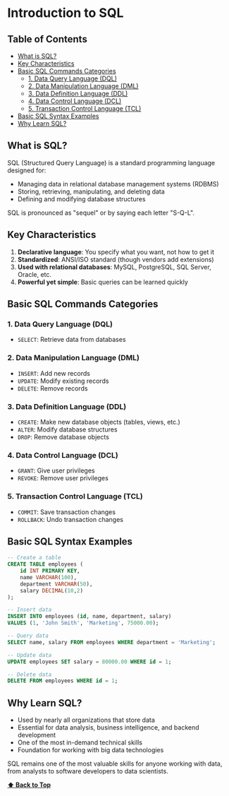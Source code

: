 # Introduction to SQL

## Table of Contents

- [What is SQL?](#what-is-sql?)
- [Key Characteristics](#key-characteristics)
- [Basic SQL Commands Categories](#basic-sql-commands-categories)
  - [1. Data Query Language (DQL)](<#1.-data-query-language-(dql)>)
  - [2. Data Manipulation Language (DML)](<#2.-data-manipulation-language-(dml)>)
  - [3. Data Definition Language (DDL)](<#3.-data-definition-language-(ddl)>)
  - [4. Data Control Language (DCL)](<#4.-data-control-language-(dcl)>)
  - [5. Transaction Control Language (TCL)](<#5.-transaction-control-language-(tcl)>)
- [Basic SQL Syntax Examples](#basic-sql-syntax-examples)
- [Why Learn SQL?](#why-learn-sql?)

## What is SQL?

SQL (Structured Query Language) is a standard programming language designed for:

- Managing data in relational database management systems (RDBMS)
- Storing, retrieving, manipulating, and deleting data
- Defining and modifying database structures

SQL is pronounced as "sequel" or by saying each letter "S-Q-L".

## Key Characteristics

1. **Declarative language**: You specify what you want, not how to get it
2. **Standardized**: ANSI/ISO standard (though vendors add extensions)
3. **Used with relational databases**: MySQL, PostgreSQL, SQL Server, Oracle,
   etc.
4. **Powerful yet simple**: Basic queries can be learned quickly

## Basic SQL Commands Categories

### 1. Data Query Language (DQL)

- `SELECT`: Retrieve data from databases

### 2. Data Manipulation Language (DML)

- `INSERT`: Add new records
- `UPDATE`: Modify existing records
- `DELETE`: Remove records

### 3. Data Definition Language (DDL)

- `CREATE`: Make new database objects (tables, views, etc.)
- `ALTER`: Modify database structures
- `DROP`: Remove database objects

### 4. Data Control Language (DCL)

- `GRANT`: Give user privileges
- `REVOKE`: Remove user privileges

### 5. Transaction Control Language (TCL)

- `COMMIT`: Save transaction changes
- `ROLLBACK`: Undo transaction changes

## Basic SQL Syntax Examples

```sql
-- Create a table
CREATE TABLE employees (
    id INT PRIMARY KEY,
    name VARCHAR(100),
    department VARCHAR(50),
    salary DECIMAL(10,2)
);

-- Insert data
INSERT INTO employees (id, name, department, salary)
VALUES (1, 'John Smith', 'Marketing', 75000.00);

-- Query data
SELECT name, salary FROM employees WHERE department = 'Marketing';

-- Update data
UPDATE employees SET salary = 80000.00 WHERE id = 1;

-- Delete data
DELETE FROM employees WHERE id = 1;
```

## Why Learn SQL?

- Used by nearly all organizations that store data
- Essential for data analysis, business intelligence, and backend development
- One of the most in-demand technical skills
- Foundation for working with big data technologies

SQL remains one of the most valuable skills for anyone working with data, from
analysts to software developers to data scientists.

**[⬆ Back to Top](#table-of-contents)**
